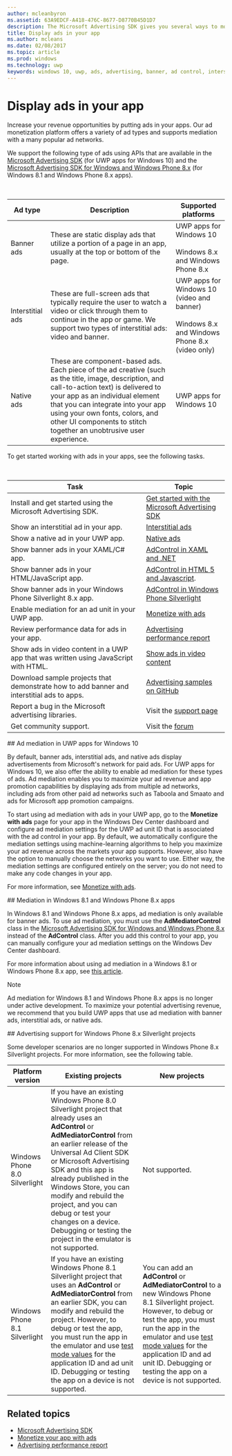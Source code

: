 ```yaml
---
author: mcleanbyron
ms.assetid: 63A9EDCF-A418-476C-8677-D8770B45D1D7
description: The Microsoft Advertising SDK gives you several ways to monetize your app with ads.
title: Display ads in your app
ms.author: mcleans
ms.date: 02/08/2017
ms.topic: article
ms.prod: windows
ms.technology: uwp
keywords: windows 10, uwp, ads, advertising, banner, ad control, interstitial
---
```


# Display ads in your app

Increase your revenue opportunities by putting ads in your apps. Our ad monetization platform offers a variety of ad types and supports mediation with a many popular ad networks.

We support the following type of ads using APIs that are available in the [Microsoft Advertising SDK](http://aka.ms/ads-sdk-uwp) (for UWP apps for Windows 10) and the [Microsoft Advertising SDK for Windows and Windows Phone 8.x](http://aka.ms/store-8-sdk) (for Windows 8.1 and Windows Phone 8.x apps).

<br/>

|  Ad type    | Description |   Supported platforms  |            
|----------|-------|-------|
| Banner ads     |  These are static display ads that utilize a portion of a page in an app, usually at the top or bottom of the page.        |  UWP apps for Windows 10<br/><br/>Windows 8.x and Windows Phone 8.x  |
| Interstitial ads     |  These are full-screen ads that typically require the user to watch a video or click through them to continue in the app or game. We support two types of interstitial ads: video and banner.       |  UWP apps for Windows 10 (video and banner)<br/><br/>Windows 8.x and Windows Phone 8.x (video only)  |
| Native ads    | These are component-based ads. Each piece of the ad creative (such as the title, image, description, and call-to-action text) is delivered to your app as an individual element that you can integrate into your app using your own fonts, colors, and other UI components to stitch together an unobtrusive user experience.        |  UWP apps for Windows 10  |

To get started working with ads in your apps, see the following tasks.

<br/>


|  Task    | Topic |               
|----------|-------|
| Install and get started using the Microsoft Advertising SDK.     | [Get started with the Microsoft Advertising SDK](get-started-with-microsoft-advertising-libraries.md)        |
| Show an interstitial ad in your app.     | [Interstitial ads](interstitial-ads.md)       |
| Show a native ad in your UWP app.       | [Native ads](native-ads.md)  |
| Show banner ads in your XAML/C# app.     | [AdControl in XAML and .NET](adcontrol-in-xaml-and--net.md)        |
| Show banner ads in your HTML/JavaScript app.     | [AdControl in HTML 5 and Javascript](adcontrol-in-html-5-and-javascript.md).       |
| Show banner ads in your Windows Phone Silverlight 8.x app.     | [AdControl in Windows Phone Silverlight](adcontrol-in-windows-phone-silverlight.md)        |
| Enable mediation for an ad unit in your UWP app.     | [Monetize with ads](../publish/monetize-with-ads.md)       |
| Review performance data for ads in your app.     | [Advertising performance report](../publish/advertising-performance-report.md)       |
| Show ads in video content in a UWP app that was written using JavaScript with HTML.   |  [Show ads in video content](add-advertisements-to-video-content.md)  |
| Download sample projects that demonstrate how to add banner and interstitial ads to apps.     | [Advertising samples on GitHub](http://aka.ms/githubads)       |
| Report a bug in the Microsoft advertising libraries.     | Visit the [support page](https://go.microsoft.com/fwlink/p/?LinkId=331508)        |
| Get community support.     | Visit the [forum](http://go.microsoft.com/fwlink/p/?LinkId=401266)       |

<span id="ad-mediation"/>
## Ad mediation in UWP apps for Windows 10

By default, banner ads, interstitial ads, and native ads display advertisements from Microsoft's network for paid ads. For UWP apps for Windows 10, we also offer the ability to enable ad mediation for these types of ads. Ad mediation enables you to maximize your ad revenue and app promotion capabilities by displaying ads from multiple ad networks, including ads from other paid ad networks such as Taboola and Smaato and ads for Microsoft app promotion campaigns.

To start using ad mediation with ads in your UWP app, go to the **Monetize with ads** page for your app in the Windows Dev Center dashboard and configure ad mediation settings for the UWP ad unit ID that is associated with the ad control in your app. By default, we automatically configure the mediation settings using machine-learning algorithms to help you maximize your ad revenue across the markets your app supports. However, also have the option to manually choose the networks you want to use. Either way, the mediation settings are configured entirely on the server; you do not need to make any code changes in your app.

For more information, see [Monetize with ads](../publish/monetize-with-ads.md).     

<span id="8.x-mediation"/>
## Mediation in Windows 8.1 and Windows Phone 8.x apps

In Windows 8.1 and Windows Phone 8.x apps, ad mediation is only available for banner ads. To use ad mediation, you must use the **AdMediatorControl** class in the [Microsoft Advertising SDK for Windows and Windows Phone 8.x](http://aka.ms/store-8-sdk) instead of the **AdControl** class. After you add this control to your app, you can manually configure your ad mediation settings on the Windows Dev Center dashboard.

For more information about using ad mediation in a Windows 8.1 or Windows Phone 8.x app, see [this article](https://msdn.microsoft.com/library/windows/apps/xaml/dn864359.aspx).

> [!NOTE]
> Ad mediation for Windows 8.1 and Windows Phone 8.x apps is no longer under active development. To maximize your potential advertising revenue, we recommend that you build UWP apps that use ad mediation with banner ads, interstitial ads, or native ads.

<span id="silverlight_support"/>
## Advertising support for Windows Phone 8.x Silverlight projects

Some developer scenarios are no longer supported in Windows Phone 8.x Silverlight projects. For more information, see the following table.

|  Platform version  |  Existing projects    |   New projects  |
|-----------------|----------------|--------------|
| Windows Phone 8.0 Silverlight     |  If you have an existing Windows Phone 8.0 Silverlight project that already uses an **AdControl** or **AdMediatorControl** from an earlier release of the Universal Ad Client SDK or Microsoft Advertising SDK and this app is already published in the Windows Store, you can modify and rebuild the project, and you can debug or test your changes on a device. Debugging or testing the project in the emulator is not supported.  |  Not supported.  |
| Windows Phone 8.1 Silverlight    |  If you have an existing Windows Phone 8.1 Silverlight project that uses an **AdControl** or **AdMediatorControl** from an earlier SDK, you can modify and rebuild the project. However, to debug or test the app, you must run the app in the emulator and use [test mode values](test-mode-values.md) for the application ID and ad unit ID. Debugging or testing the app on a device is not supported.  |   You can add an **AdControl** or **AdMediatorControl** to a new Windows Phone 8.1 Silverlight project. However, to debug or test the app, you must run the app in the emulator and use [test mode values](test-mode-values.md) for the application ID and ad unit ID. Debugging or testing the app on a device is not supported. |

## Related topics

* [Microsoft Advertising SDK](http://aka.ms/ads-sdk-uwp)
* [Monetize your app with ads](http://go.microsoft.com/fwlink/p/?LinkId=699559)
* [Advertising performance report](../publish/advertising-performance-report.md)
